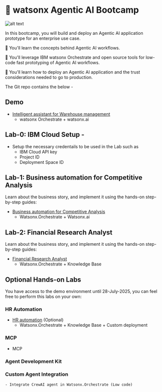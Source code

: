 # 🤖 watsonx Agentic AI Bootcamp

![alt text](/agentic-bootcamp.png)

In this bootcamp, you will build and deploy an Agentic AI application prototype for an enterprise use case.

🚀 You'll learn the concepts behind Agentic AI workflows.

🚀 You'll leverage IBM watsonx Orchestrate and open source tools for low-code fast prototyping of Agentic AI workflows.

🚀 You'll learn how to deploy an Agentic AI application and the trust considerations needed to go to production.

The Git repo contains the below - 

## Demo
- [Intelligent assistant for Warehouse management](./Lab-1:Usecases/intelligent-assistant)
    - watsonx Orchestrate + watsonx.ai


## Lab-0: IBM Cloud Setup - 
- Setup the necessary credentails to be used in the Lab such as 
    - IBM Cloud API key
    - Project ID 
    - Deployment Space ID 

## Lab-1: Business automation for Competitive Analysis
Learn about the business story, and implement it using the hands-on step-by-step guides:

- [Business automation for Competitive Analysis](./Lab-1:Usecases/business-automation)
    - Watsonx.Orchestrate + Watsonx.ai
 
## Lab-2: Financial Research Analyst
Learn about the business story, and implement it using the hands-on step-by-step guides:

- [Financial Research Analyst](./Lab-1:Usecases/banking-financial-research-analyst)
    - Watsonx.Orchestrate + Knowledge Base


## Optional Hands-on Labs

You have access to the demo environment until 28-July-2025, you can feel free to perform this labs on your own:

### HR Automation

- [HR automation](./Lab-1:Usecases/ask-hr) (Optional)
    -  Watsonx.Orchestrate + Knowledge Base + Custom deployment
 
### MCP
-  MCP

### Agent Development Kit
  
 
### Custom Agent Integration

    - Integrate CrewAI agent in Watsonx.Orchestrate (Low code)


